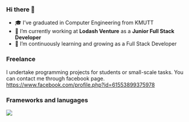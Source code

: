 ### Hi there 👋

- 🎓 I’ve graduated in Computer Engineering from KMUTT  
- 💼 I’m currently working at **Lodash Venture** as a **Junior Full Stack Developer**  
- 🌱 I’m continuously learning and growing as a Full Stack Developer  

### Freelance
I undertake programming projects for students or small-scale tasks. You can contact me through facebook page.
https://www.facebook.com/profile.php?id=61553899375978

### Frameworks and lanugages

<img src="https://skillicons.dev/icons?i=git,golang,kotlin,swift,ts,js,c,nodejs,nestjs,postgres,mysql,docker" />
